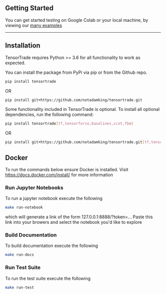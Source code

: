## Getting Started

You can get started testing on Google Colab or your local machine, by viewing our [many examples](https://github.com/notadamking/tensortrade/tree/master/examples)

---

## Installation

TensorTrade requires Python >= 3.6 for all functionality to work as expected.

You can install the package from PyPi via pip or from the Github repo.

```bash
pip install tensortrade
```

OR

```bash
pip install git+https://github.com/notadamking/tensortrade.git
```

Some functionality included in TensorTrade is optional. To install all optional dependencies, run the following command:

```bash
pip install tensortrade[tf,tensorforce,baselines,ccxt,fbm]
```

OR

```bash
pip install git+https://github.com/notadamking/tensortrade.git[tf,tensorforce,baselines,ccxt,fbm]
```


## Docker
  
To run the commands below ensure Docker is installed. Visit https://docs.docker.com/install/ for more information

### Run Jupyter Notebooks

To run a jupyter notebook execute the following

```bash
make run-notebook
```

which will generate a link of the form 127.0.0.1:8888/?token=... Paste this link into your browers and select the notebook you'd like to explore


### Build Documentation

To build documentation execute the following
```bash
make run-docs
```

### Run Test Suite

To run the test suite execute the following
```bash
make run-test
```
